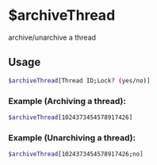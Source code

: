 # $archiveThread

archive/unarchive a thread

## Usage

```bash
$archiveThread[Thread ID;Lock? (yes/no)]
```

### Example (Archiving a thread):
```bash
$archiveThread[1024373454578917426]


```

### Example (Unarchiving a thread):
```bash
$archiveThread[1024373454578917426;no]
```